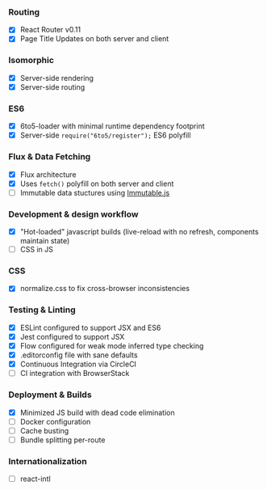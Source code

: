 ### Routing

- [x] React Router v0.11
- [x] Page Title Updates on both server and client

### Isomorphic

- [x] Server-side rendering
- [x] Server-side routing

### ES6

- [x] 6to5-loader with minimal runtime dependency footprint
- [x] Server-side `require("6to5/register");` ES6 polyfill

### Flux & Data Fetching

- [x] Flux architecture
- [x] Uses `fetch()` polyfill on both server and client
- [ ] Immutable data stuctures using [Immutable.js](https://github.com/facebook/immutable-js)

### Development & design workflow

- [x] "Hot-loaded" javascript builds (live-reload with no refresh, components maintain state)
- [ ] CSS in JS

### CSS

- [x] normalize.css to fix cross-browser inconsistencies

### Testing & Linting

- [x] ESLint configured to support JSX and ES6
- [x] Jest configured to support JSX
- [x] Flow configured for weak mode inferred type checking
- [x] .editorconfig file with sane defaults
- [x] Continuous Integration via CircleCI
- [ ] CI integration with BrowserStack

### Deployment & Builds

- [x] Minimized JS build with dead code elimination
- [ ] Docker configuration
- [ ] Cache busting
- [ ] Bundle splitting per-route

### Internationalization

- [ ] react-intl

